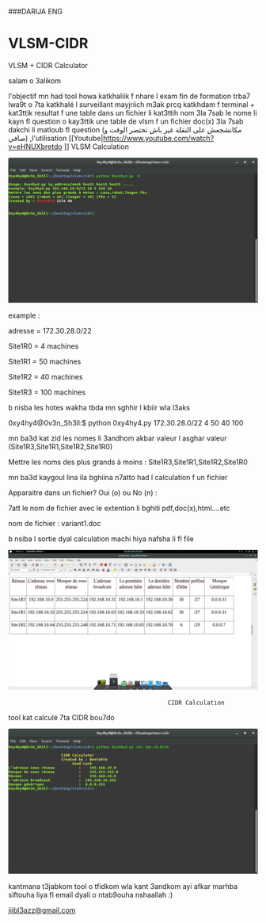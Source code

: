 ###DARIJA ENG
# VLSM-CIDR
VLSM + CIDR Calculator

salam o 3alikom 

l'objectif mn had tool howa katkhaliik f nhare l exam fin de formation trba7 lwa9t o 7ta katkhalé l surveillant mayjriich m3ak prcq katkhdam f terminal + kat3ttik resultat f une table dans un fichier li kat3ttih nom 3la 7sab le nome li kayn fl question o kay3ttik une table de vlsm f un fichier doc(x) 3la 7sab dakchi li matloub fl question 
(مكانشجعش على النقلة غير باش تختصر الوقت و صافي)
,l'utilisation
[[Youtube|https://www.youtube.com/watch?v=eHNUXbretdo
]]
                                                VLSM Calculation 

![alt text](help.png
 "help")


example : 


adresse = 172.30.28.0/22


Site1R0 = 4 machines

Site1R1 = 50 machines

Site1R2 = 40 machines

Site1R3 = 100 machines

b nisba les hotes wakha tbda mn sghhir l kbiir wla l3aks 

0xy4hy4@0v3n_Sh3ll:$ python 0xy4hy4.py 172.30.28.0/22 4 50 40 100 





mn ba3d kat zid les nomes li 3andhom akbar valeur l asghar valeur (Site1R3,Site1R1,Site1R2,Site1R0)

Mettre les noms des plus grands à moins : Site1R3,Site1R1,Site1R2,Site1R0

mn ba3d kaygoul lina ila bghiina n7atto had l calculation f un fichier 

Apparaitre dans un fichier? Oui (o) ou No (n) : 

7att le nom de fichier avec le extention li bghiti pdf,doc(x),html....etc 

nom de fichier : variant1.doc

b nsiba l sortie dyal calculation machi hiya nafsha li fl file 


![alt text](table.png
 "table de vlsm")
 
                                                 CIDR Calculation

tool kat calculé 7ta CIDR bou7do 


![alt text](cidr.png
 "sortie CIDR")
 
 
 
 
 kantmana t3jabkom tool o tfidkom wla kant 3andkom ayi afkar marhba siftouha liya fl email dyali o ntab9ouha nshaallah :) 
 
jiibl3azz@gmail.com
